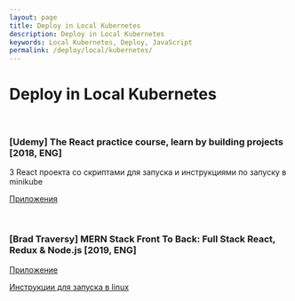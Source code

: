 ```yaml
---
layout: page
title: Deploy in Local Kubernetes
description: Deploy in Local Kubernetes
keywords: Local Kubernetes, Deploy, JavaScript
permalink: /deploy/local/kubernetes/
---
```


# Deploy in Local Kubernetes

<br/>

### [Udemy] The React practice course, learn by building projects [2018, ENG]

3 React проекта со скриптами для запуска и инструкциями по запуску в minikube

<a href="https://github.com/webmakaka/The-React-Practice-Course-Learn-by-Building-Projects">Приложения</a>

<br/>

### [Brad Traversy] MERN Stack Front To Back: Full Stack React, Redux & Node.js [2019, ENG]

<a href="https://github.com/webmakaka/MERN-Stack-Front-To-Back-v2.0">Приложение</a>

<a href="https://sysadm.ru/devops/containers/kubernetes/kubeadm/vagrant-centos7-3-node-kubernetes-cluster/">Инструкции для запуска в linux</a>
